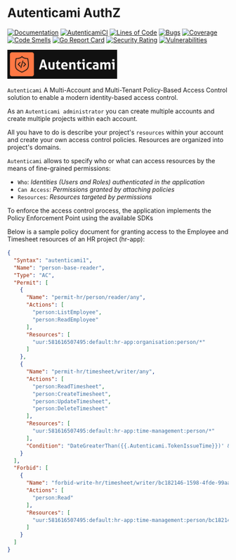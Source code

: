 # Autenticami AuthZ

[![Documentation](https://img.shields.io/website?label=Docs&url=https%3A%2F%2Fdocs.autenticami.com%2F)](https://docs.autenticami.com/)
[![AutenticamiCI](https://github.com/autenticami/autenticami-authz/actions/workflows/autenticami-ci.yml/badge.svg)](https://github.com/autenticami/autenticami-authz/actions/workflows/autenticami-ci.yml)
[![Lines of Code](https://sonarcloud.io/api/project_badges/measure?project=autenticami_autenticami-authz&metric=ncloc)](https://sonarcloud.io/summary/new_code?id=autenticami_autenticami-authz)
[![Bugs](https://sonarcloud.io/api/project_badges/measure?project=autenticami_autenticami-authz&metric=bugs)](https://sonarcloud.io/summary/new_code?id=autenticami_autenticami-authz)
[![Coverage](https://sonarcloud.io/api/project_badges/measure?project=autenticami_autenticami-authz&metric=coverage)](https://sonarcloud.io/summary/new_code?id=autenticami_autenticami-authz)
[![Code Smells](https://sonarcloud.io/api/project_badges/measure?project=autenticami_autenticami-authz&metric=code_smells)](https://sonarcloud.io/summary/new_code?id=autenticami_autenticami-authz)
[![Go Report Card](https://goreportcard.com/badge/github.com/autenticami/autenticami-authz)](https://goreportcard.com/report/github.com/autenticami/autenticami-authz)
[![Security Rating](https://sonarcloud.io/api/project_badges/measure?project=autenticami_autenticami-authz&metric=security_rating)](https://sonarcloud.io/summary/new_code?id=autenticami_autenticami-authz)
[![Vulnerabilities](https://sonarcloud.io/api/project_badges/measure?project=autenticami_autenticami-authz&metric=vulnerabilities)](https://sonarcloud.io/summary/new_code?id=autenticami_autenticami-authz)

<img src="assets/images/autenticami-black-logo.png" width="250px" height="auto"/>

`Autenticami` A Multi-Account and Multi-Tenant Policy-Based Access Control solution to enable a modern identity-based access control.

As an `Autenticami administrator` you can create multiple accounts and create multiple projects within each account.

All you have to do is describe your project's `resources` within your account and create your own access control policies. Resources are organized into project's domains.

`Autenticami` allows to specify who or what can access resources by the means of fine-grained permissions:

- `Who`: *Identities (Users and Roles) authenticated in the application*
- `Can Access`: *Permissions granted by attaching policies*
- `Resources`: *Resources targeted by permissions*

To enforce the access control process, the application implements the Policy Enforcement Point using the available SDKs

Below is a sample policy document for granting access to the Employee and Timesheet resources of an HR project (hr-app):

```json linenums="1"
{
  "Syntax": "autenticami1",
  "Name": "person-base-reader",
  "Type": "AC",
  "Permit": [
    {
      "Name": "permit-hr/person/reader/any",
      "Actions": [
        "person:ListEmployee",
        "person:ReadEmployee"
      ],
      "Resources": [
        "uur:581616507495:default:hr-app:organisation:person/*"
      ]
    },
    {
      "Name": "permit-hr/timesheet/writer/any",
      "Actions": [
        "person:ReadTimesheet",
        "person:CreateTimesheet",
        "person:UpdateTimesheet",
        "person:DeleteTimesheet"
      ],
      "Resources": [
        "uur:581616507495:default:hr-app:time-management:person/*"
      ],
      "Condition": "DateGreaterThan({{.Autenticami.TokenIssueTime}})' && DateLessThan('{{.Autenticami.CurrentTime}}': '2023-12-31T23:59:59Z')"
    }
  ],
  "Forbid": [
    {
      "Name": "forbid-write-hr/timesheet/writer/bc182146-1598-4fde-99aa-b2d4d08bc1e2",
      "Actions": [
        "person:Read"
      ],
      "Resources": [
        "uur:581616507495:default:hr-app:time-management:person/bc182146-1598-4fde-99aa-b2d4d08bc1e2"
      ]
    }
  ]
}
```
